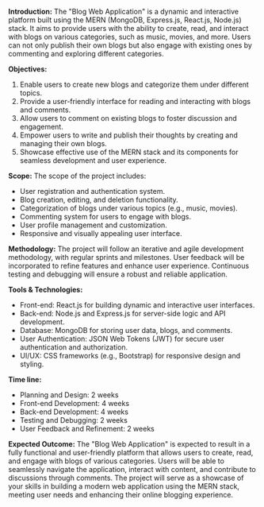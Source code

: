 **Introduction:**
The "Blog Web Application" is a dynamic and interactive platform built using the MERN (MongoDB, Express.js, React.js, Node.js) stack. It aims to provide users with the ability to create, read, and interact with blogs on various categories, such as music, movies, and more. Users can not only publish their own blogs but also engage with existing ones by commenting and exploring different categories.

**Objectives:**
1. Enable users to create new blogs and categorize them under different topics.
2. Provide a user-friendly interface for reading and interacting with blogs and comments.
3. Allow users to comment on existing blogs to foster discussion and engagement.
4. Empower users to write and publish their thoughts by creating and managing their own blogs.
5. Showcase effective use of the MERN stack and its components for seamless development and user experience.

**Scope:**
The scope of the project includes:
- User registration and authentication system.
- Blog creation, editing, and deletion functionality.
- Categorization of blogs under various topics (e.g., music, movies).
- Commenting system for users to engage with blogs.
- User profile management and customization.
- Responsive and visually appealing user interface.

**Methodology:**
The project will follow an iterative and agile development methodology, with regular sprints and milestones. User feedback will be incorporated to refine features and enhance user experience. Continuous testing and debugging will ensure a robust and reliable application.

**Tools & Technologies:**
- Front-end: React.js for building dynamic and interactive user interfaces.
- Back-end: Node.js and Express.js for server-side logic and API development.
- Database: MongoDB for storing user data, blogs, and comments.
- User Authentication: JSON Web Tokens (JWT) for secure user authentication and authorization.
- UI/UX: CSS frameworks (e.g., Bootstrap) for responsive design and styling.

**Time line:**
- Planning and Design: 2 weeks
- Front-end Development: 4 weeks
- Back-end Development: 4 weeks
- Testing and Debugging: 2 weeks
- User Feedback and Refinement: 2 weeks

**Expected Outcome:**
The "Blog Web Application" is expected to result in a fully functional and user-friendly platform that allows users to create, read, and engage with blogs of various categories. Users will be able to seamlessly navigate the application, interact with content, and contribute to discussions through comments. The project will serve as a showcase of your skills in building a modern web application using the MERN stack, meeting user needs and enhancing their online blogging experience.